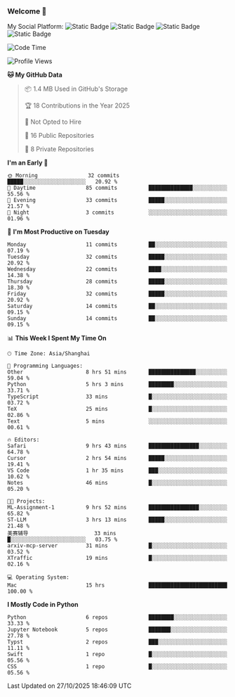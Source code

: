 ### Welcome 👋

<!--
**CheneyNine/CheneyNine** is a ✨ _special_ ✨ repository because its `README.md` (this file) appears on your GitHub profile.

Here are some ideas to get you started:

- 🔭 I’m currently working on ...
- 🌱 I’m currently learning ...
- 👯 I’m looking to collaborate on ...
- 🤔 I’m looking for help with ...
- 💬 Ask me about ...
- 📫 How to reach me: ...
- 😄 Pronouns: ...
- ⚡ Fun fact: ...
-->

My Social Platform:
![Static Badge](https://img.shields.io/badge/_-CheneyNine-black?style=flat&logo=Github&logoColor=white&cacheSeconds=https%3A%2F%2Fgithub.com%2FCheneyNine)
![Static Badge](https://img.shields.io/badge/_-cheneynine.top-purple?style=flat&logo=googlehome&logoColor=white&link=https%3A%2F%2Fwww.cheneynine.top)
![Static Badge](https://img.shields.io/badge/_-CQU__Cheney-green?style=flat&logo=wechat&logoColor=white&link=https%3A%2F%2Fwww.linkedin.com%2Fin%2Fyinan-chen-9b09202b9%2F)
![Static Badge](https://img.shields.io/badge/_-Cheney-blue?style=flat&logo=linkedin&logoColor=white&link=https%3A%2F%2Fwww.linkedin.com%2Fin%2Fyinan-chen-9b09202b9%2F)


<!--START_SECTION:waka-->
![Code Time](http://img.shields.io/badge/Code%20Time-430%20hrs%2026%20mins-blue)

![Profile Views](http://img.shields.io/badge/Profile%20Views-1-blue)

**🐱 My GitHub Data** 

> 📦 1.4 MB Used in GitHub's Storage 
 > 
> 🏆 18 Contributions in the Year 2025
 > 
> 🚫 Not Opted to Hire
 > 
> 📜 16 Public Repositories 
 > 
> 🔑 8 Private Repositories 
 > 
**I'm an Early 🐤** 

```text
🌞 Morning                32 commits          █████░░░░░░░░░░░░░░░░░░░░   20.92 % 
🌆 Daytime                85 commits          ██████████████░░░░░░░░░░░   55.56 % 
🌃 Evening                33 commits          █████░░░░░░░░░░░░░░░░░░░░   21.57 % 
🌙 Night                  3 commits           ░░░░░░░░░░░░░░░░░░░░░░░░░   01.96 % 
```
📅 **I'm Most Productive on Tuesday** 

```text
Monday                   11 commits          ██░░░░░░░░░░░░░░░░░░░░░░░   07.19 % 
Tuesday                  32 commits          █████░░░░░░░░░░░░░░░░░░░░   20.92 % 
Wednesday                22 commits          ████░░░░░░░░░░░░░░░░░░░░░   14.38 % 
Thursday                 28 commits          █████░░░░░░░░░░░░░░░░░░░░   18.30 % 
Friday                   32 commits          █████░░░░░░░░░░░░░░░░░░░░   20.92 % 
Saturday                 14 commits          ██░░░░░░░░░░░░░░░░░░░░░░░   09.15 % 
Sunday                   14 commits          ██░░░░░░░░░░░░░░░░░░░░░░░   09.15 % 
```


📊 **This Week I Spent My Time On** 

```text
🕑︎ Time Zone: Asia/Shanghai

💬 Programming Languages: 
Other                    8 hrs 51 mins       ███████████████░░░░░░░░░░   59.04 % 
Python                   5 hrs 3 mins        ████████░░░░░░░░░░░░░░░░░   33.71 % 
TypeScript               33 mins             █░░░░░░░░░░░░░░░░░░░░░░░░   03.72 % 
TeX                      25 mins             █░░░░░░░░░░░░░░░░░░░░░░░░   02.86 % 
Text                     5 mins              ░░░░░░░░░░░░░░░░░░░░░░░░░   00.61 % 

🔥 Editors: 
Safari                   9 hrs 43 mins       ████████████████░░░░░░░░░   64.78 % 
Cursor                   2 hrs 54 mins       █████░░░░░░░░░░░░░░░░░░░░   19.41 % 
VS Code                  1 hr 35 mins        ███░░░░░░░░░░░░░░░░░░░░░░   10.62 % 
Notes                    46 mins             █░░░░░░░░░░░░░░░░░░░░░░░░   05.20 % 

🐱‍💻 Projects: 
ML-Assignment-1          9 hrs 52 mins       ████████████████░░░░░░░░░   65.82 % 
ST-LLM                   3 hrs 13 mins       █████░░░░░░░░░░░░░░░░░░░░   21.48 % 
美赛辅导                     33 mins             █░░░░░░░░░░░░░░░░░░░░░░░░   03.75 % 
arxiv-mcp-server         31 mins             █░░░░░░░░░░░░░░░░░░░░░░░░   03.52 % 
XTraffic                 19 mins             █░░░░░░░░░░░░░░░░░░░░░░░░   02.16 % 

💻 Operating System: 
Mac                      15 hrs              █████████████████████████   100.00 % 
```

**I Mostly Code in Python** 

```text
Python                   6 repos             ████████░░░░░░░░░░░░░░░░░   33.33 % 
Jupyter Notebook         5 repos             ███████░░░░░░░░░░░░░░░░░░   27.78 % 
Typst                    2 repos             ███░░░░░░░░░░░░░░░░░░░░░░   11.11 % 
Swift                    1 repo              █░░░░░░░░░░░░░░░░░░░░░░░░   05.56 % 
CSS                      1 repo              █░░░░░░░░░░░░░░░░░░░░░░░░   05.56 % 
```




 Last Updated on 27/10/2025 18:46:09 UTC
<!--END_SECTION:waka-->


